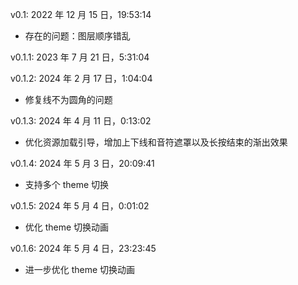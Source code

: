 v0.1: 2022 年 12 月 15 日，19:53:14

- 存在的问题：图层顺序错乱

v0.1.1: 2023 年 7 月 21 日，5:31:04

v0.1.2: 2024 年 2 月 17 日，1:04:04

- 修复线不为圆角的问题

v0.1.3: 2024 年 4 月 11 日，0:13:02

- 优化资源加载引导，增加上下线和音符遮罩以及长按结束的渐出效果

v0.1.4: 2024 年 5 月 3 日，20:09:41

- 支持多个 theme 切换

v0.1.5: 2024 年 5 月 4 日，0:01:02

- 优化 theme 切换动画

v0.1.6: 2024 年 5 月 4 日，23:23:45

- 进一步优化 theme 切换动画
